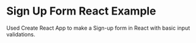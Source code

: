 # Sign Up Form React Example
Used Create React App to make a Sign-up form in React with basic input validations.

